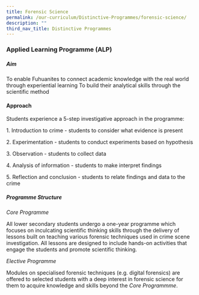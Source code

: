```yaml
---
title: Forensic Science
permalink: /our-curriculum/Distinctive-Programmes/forensic-science/
description: ""
third_nav_title: Distinctive Programmes
---
```

### Applied Learning Programme (ALP)

##### Aim

To enable Fuhuanites to connect academic knowledge with the real world through experiential learning To build their analytical skills through the scientific method


#### Approach

Students experience a 5-step investigative approach in the programme:

1\.  Introduction to crime - students to consider what evidence is present  
    
2\.  Experimentation - students to conduct experiments based on hypothesis  
    
3\.  Observation - students to collect data  
    
4\.  Analysis of information - students to make interpret findings  
    
5\.  Reflection and conclusion - students to relate findings and data to the crime  
    

#####  Programme Structure

_Core Programme_

All lower secondary students undergo a one-year programme which focuses on inculcating scientific thinking skills through the delivery of lessons built on teaching various forensic techniques used in crime scene investigation. All lessons are designed to include hands-on activities that engage the students and promote scientific thinking.



_Elective Programme_


Modules on specialised forensic techniques (e.g. digital forensics) are offered to selected students with a deep interest in forensic science for them to acquire knowledge and skills beyond the _Core Programmme_.